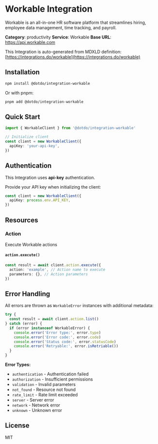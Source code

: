 # Workable Integration

Workable is an all-in-one HR software platform that streamlines hiring, employee data management, time tracking, and payroll.

**Category**: productivity
**Service**: Workable
**Base URL**: https://api.workable.com

This Integration is auto-generated from MDXLD definition: [https://integrations.do/workable](https://integrations.do/workable)

## Installation

```bash
npm install @dotdo/integration-workable
```

Or with pnpm:

```bash
pnpm add @dotdo/integration-workable
```

## Quick Start

```typescript
import { WorkableClient } from '@dotdo/integration-workable'

// Initialize client
const client = new WorkableClient({
  apiKey: 'your-api-key',
})
```

## Authentication

This Integration uses **api-key** authentication.

Provide your API key when initializing the client:

```typescript
const client = new WorkableClient({
  apiKey: process.env.API_KEY,
})
```

## Resources

### Action

Execute Workable actions

#### `action.execute()`

```typescript
const result = await client.action.execute({
  action: 'example', // Action name to execute
  parameters: {}, // Action parameters
})
```

## Error Handling

All errors are thrown as `WorkableError` instances with additional metadata:

```typescript
try {
  const result = await client.action.list()
} catch (error) {
  if (error instanceof WorkableError) {
    console.error('Error type:', error.type)
    console.error('Error code:', error.code)
    console.error('Status code:', error.statusCode)
    console.error('Retryable:', error.isRetriable())
  }
}
```

**Error Types:**

- `authentication` - Authentication failed
- `authorization` - Insufficient permissions
- `validation` - Invalid parameters
- `not_found` - Resource not found
- `rate_limit` - Rate limit exceeded
- `server` - Server error
- `network` - Network error
- `unknown` - Unknown error

## License

MIT
